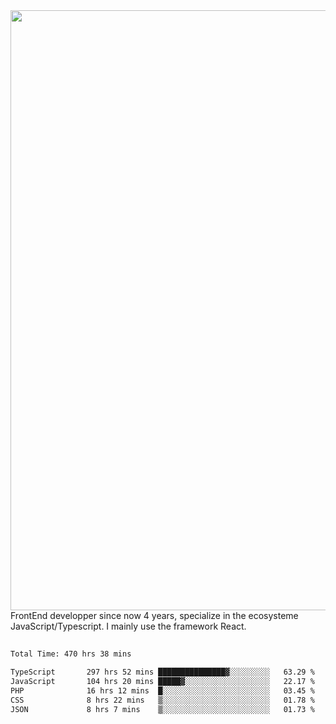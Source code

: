 <img style='width: 100vw' src='./hcampos_gradient.png'>
FrontEnd developper since now 4 years, specialize in the ecosysteme JavaScript/Typescript. I mainly use the framework React.

##

<!--START_SECTION:waka-->

```txt
Total Time: 470 hrs 38 mins

TypeScript       297 hrs 52 mins ███████████████▓░░░░░░░░░   63.29 %
JavaScript       104 hrs 20 mins █████▓░░░░░░░░░░░░░░░░░░░   22.17 %
PHP              16 hrs 12 mins  █░░░░░░░░░░░░░░░░░░░░░░░░   03.45 %
CSS              8 hrs 22 mins   ▒░░░░░░░░░░░░░░░░░░░░░░░░   01.78 %
JSON             8 hrs 7 mins    ▒░░░░░░░░░░░░░░░░░░░░░░░░   01.73 %
```

<!--END_SECTION:waka-->
